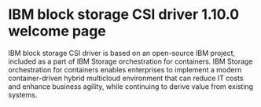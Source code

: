 # IBM block storage CSI driver 1.10.0 welcome page

IBM block storage CSI driver is based on an open-source IBM project, included as a part of IBM Storage orchestration for containers. 
 IBM Storage orchestration for containers enables enterprises to implement a modern container-driven hybrid multicloud environment that can 
reduce IT costs and enhance business agility, while continuing to derive value from existing systems.